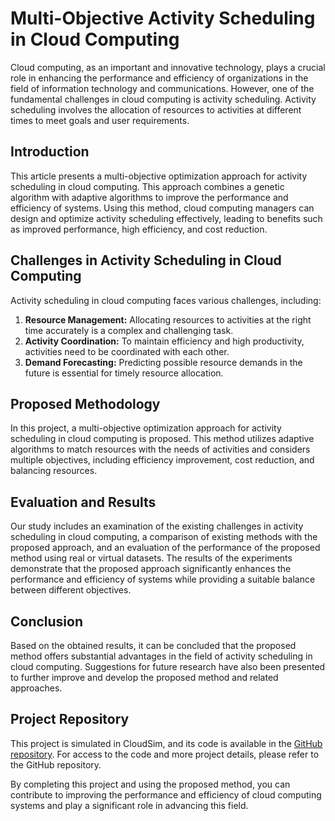 # Multi-Objective Activity Scheduling in Cloud Computing

Cloud computing, as an important and innovative technology, plays a crucial role in enhancing the performance and efficiency of organizations in the field of information technology and communications. However, one of the fundamental challenges in cloud computing is activity scheduling. Activity scheduling involves the allocation of resources to activities at different times to meet goals and user requirements.

## Introduction

This article presents a multi-objective optimization approach for activity scheduling in cloud computing. This approach combines a genetic algorithm with adaptive algorithms to improve the performance and efficiency of systems. Using this method, cloud computing managers can design and optimize activity scheduling effectively, leading to benefits such as improved performance, high efficiency, and cost reduction.

## Challenges in Activity Scheduling in Cloud Computing

Activity scheduling in cloud computing faces various challenges, including:

1. **Resource Management:** Allocating resources to activities at the right time accurately is a complex and challenging task.
2. **Activity Coordination:** To maintain efficiency and high productivity, activities need to be coordinated with each other.
3. **Demand Forecasting:** Predicting possible resource demands in the future is essential for timely resource allocation.

## Proposed Methodology

In this project, a multi-objective optimization approach for activity scheduling in cloud computing is proposed. This method utilizes adaptive algorithms to match resources with the needs of activities and considers multiple objectives, including efficiency improvement, cost reduction, and balancing resources.

## Evaluation and Results

Our study includes an examination of the existing challenges in activity scheduling in cloud computing, a comparison of existing methods with the proposed approach, and an evaluation of the performance of the proposed method using real or virtual datasets. The results of the experiments demonstrate that the proposed approach significantly enhances the performance and efficiency of systems while providing a suitable balance between different objectives.

## Conclusion

Based on the obtained results, it can be concluded that the proposed method offers substantial advantages in the field of activity scheduling in cloud computing. Suggestions for future research have also been presented to further improve and develop the proposed method and related approaches.

## Project Repository

This project is simulated in CloudSim, and its code is available in the [GitHub repository](https://https://github.com/hghorbani77/Scheduling-Cloud-Computing). For access to the code and more project details, please refer to the GitHub repository.


By completing this project and using the proposed method, you can contribute to improving the performance and efficiency of cloud computing systems and play a significant role in advancing this field.
